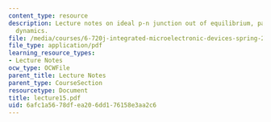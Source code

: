 ```yaml
---
content_type: resource
description: Lecture notes on ideal p-n junction out of equilibrium, parasitics, and
  dynamics.
file: /media/courses/6-720j-integrated-microelectronic-devices-spring-2007/6afc1a5678dfea206dd176158e3aa2c6_lecture15.pdf
file_type: application/pdf
learning_resource_types:
- Lecture Notes
ocw_type: OCWFile
parent_title: Lecture Notes
parent_type: CourseSection
resourcetype: Document
title: lecture15.pdf
uid: 6afc1a56-78df-ea20-6dd1-76158e3aa2c6
---
```

